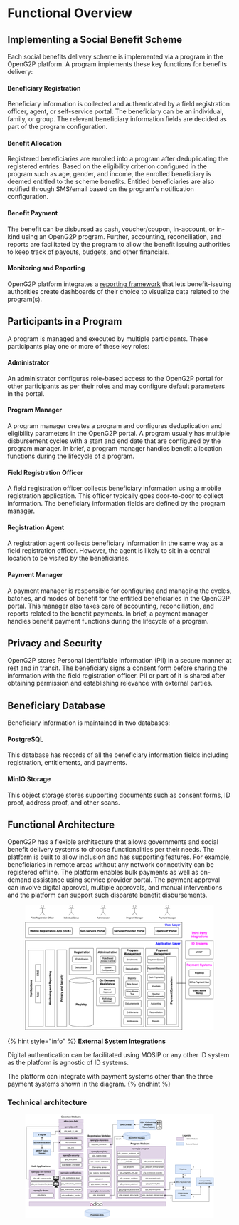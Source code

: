 # Functional Overview

## Implementing a Social Benefit Scheme

Each social benefits delivery scheme is implemented via a program in the OpenG2P platform. A program implements these key functions for benefits delivery:

#### Beneficiary Registration

Beneficiary information is collected and authenticated by a field registration officer, agent, or self-service portal. The beneficiary can be an individual, family, or group. The relevant beneficiary information fields are decided as part of the program configuration.&#x20;

#### Benefit Allocation

Registered beneficiaries are enrolled into a program after deduplicating the registered entries. Based on the eligibility criterion configured in the program such as age, gender, and income, the enrolled beneficiary is deemed entitled to the scheme benefits. Entitled beneficiaries are also notified through SMS/email based on the program's notification configuration.

#### Benefit Payment

The benefit can be disbursed as cash, voucher/coupon, in-account, or in-kind using an OpenG2P program. Further, accounting, reconciliation, and reports are facilitated by the program to allow the benefit issuing authorities to keep track of payouts, budgets, and other financials.

#### Monitoring and Reporting

OpenG2P platform integrates a [reporting framework](https://github.com/mosip/reporting) that lets benefit-issuing authorities create dashboards of their choice to visualize data related to the program(s).&#x20;

## Participants in a Program

A program is managed and executed by multiple participants. These participants play one or more of these key roles:

#### Administrator

An administrator configures role-based access to the OpenG2P portal for other participants as per their roles and may configure default parameters in the portal.

#### Program Manager

A program manager creates a program and configures deduplication and eligibility parameters in the OpenG2P portal. A program usually has multiple disbursement cycles with a start and end date that are configured by the program manager. In brief, a program manager handles benefit allocation functions during the lifecycle of a program.

#### Field Registration Officer

A field registration officer collects beneficiary information using a mobile registration application. This officer typically goes door-to-door to collect information. The beneficiary information fields are defined by the program manager.

#### Registration Agent

A registration agent collects beneficiary information in the same way as a field registration officer. However, the agent is likely to sit in a central location to be visited by the beneficiaries.

#### Payment Manager

A payment manager is responsible for configuring and managing the cycles, batches, and modes of benefit for the entitled beneficiaries in the OpenG2P portal. This manager also takes care of accounting, reconciliation, and reports related to the benefit payments. In brief, a payment manager handles benefit payment functions during the lifecycle of a program.

## Privacy and Security

OpenG2P stores Personal Identifiable Information (PII) in a secure manner at rest and in transit. The beneficiary signs a consent form before sharing the information with the field registration officer. PII or part of it is shared after obtaining permission and establishing relevance with external parties.&#x20;

## Beneficiary Database

Beneficiary information is maintained in two databases:

#### PostgreSQL

This database has records of all the beneficiary information fields including registration, entitlements, and payments.&#x20;

#### MinIO Storage

This object storage stores supporting documents such as consent forms, ID proof, address proof, and other scans.

## Functional Architecture

OpenG2P has a flexible architecture that allows governments and social benefit delivery systems to choose functionalities per their needs. The platform is built to allow inclusion and has supporting features. For example, beneficiaries in remote areas without any network connectivity can be registered offline. The platform enables bulk payments as well as on-demand assistance using service provider portal. The payment approval can involve digital approval, multiple approvals, and manual interventions and the platform can support such disparate benefit disbursements.

<figure><img src="../.gitbook/assets/image.png" alt=""><figcaption></figcaption></figure>

{% hint style="info" %}
**External System Integrations**

Digital authentication can be facilitated using MOSIP or any other ID system as the platform is agnostic of ID systems.&#x20;

The platform can integrate with payment systems other than the three payment systems shown in the diagram. &#x20;
{% endhint %}

### Technical architecture <a href="#technical-architecture" id="technical-architecture"></a>

<figure><img src="../.gitbook/assets/image (2) (1).png" alt=""><figcaption></figcaption></figure>
